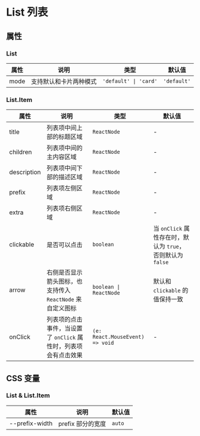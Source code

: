 # List 列表

<code src="./demos/index.tsx"></code>

## 属性

### List

| 属性 | 说明                   | 类型                  | 默认值      |
| ---- | ---------------------- | --------------------- | ----------- |
| mode | 支持默认和卡片两种模式 | `'default' \| 'card'` | `'default'` |

### List.Item

| 属性        | 说明                                                            | 类型                            | 默认值                                                     |
| ----------- | --------------------------------------------------------------- | ------------------------------- | ---------------------------------------------------------- |
| title       | 列表项中间上部的标题区域                                        | `ReactNode`                     | -                                                          |
| children    | 列表项中间的主内容区域                                          | `ReactNode`                     | -                                                          |
| description | 列表项中间下部的描述区域                                        | `ReactNode`                     | -                                                          |
| prefix      | 列表项左侧区域                                                  | `ReactNode`                     | -                                                          |
| extra       | 列表项右侧区域                                                  | `ReactNode`                     | -                                                          |
| clickable   | 是否可以点击                                                    | `boolean`                       | 当 `onClick` 属性存在时，默认为 `true`，否则默认为 `false` |
| arrow       | 右侧是否显示箭头图标，也支持传入 `ReactNode` 来自定义图标       | `boolean \| ReactNode`          | 默认和 `clickable` 的值保持一致                            |
| onClick     | 列表项的点击事件，当设置了 `onClick` 属性时，列表项会有点击效果 | `(e: React.MouseEvent) => void` | -                                                          |

## CSS 变量

### List & List.Item

| 属性           | 说明              | 默认值 |
| -------------- | ----------------- | ------ |
| --prefix-width | prefix 部分的宽度 | `auto` |
